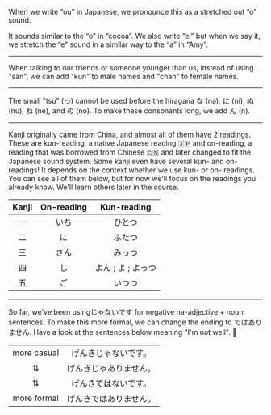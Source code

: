 When we write “ou” in Japanese, we pronounce this as a stretched out “o” sound.

It sounds similar to the “o” in “cocoa”. We also write “ei” but when we say it, we stretch the “e” sound in a similar way to the “a” in “Amy”.

---

When talking to our friends or someone younger than us, instead of using "san", we can add "kun" to male names and "chan" to female names.

---

The small "tsu" (っ) cannot be used before the hiragana な (na), に (ni), ぬ (nu), ね (ne), and の (no). To make these consonants long, we add ん (n).

---

Kanji originally came from China, and almost all of them have 2 readings. These are kun-reading, a native Japanese reading 🇯🇵 and on-reading, a reading that was borrowed from Chinese 🇨🇳 and later changed to fit the Japanese sound system. Some kanji even have several kun- and on- readings!
It depends on the context whether we use kun- or on- readings. You can see all of them below, but for now we'll focus on the readings you already know. We'll learn others later in the course.

|Kanji|On-reading|Kun-reading|
| :-: | :-:  | :-----------: |
| 一  | いち |     ひとつ     |
| 二  | に   |     ふたつ     |
| 三  | さん |     みっつ     |
| 四  | し   | よん ; よ ; よっつ |
| 五  | ご   |     いつつ     |

---

So far, we've been usingじゃないです for negative na-adjective + noun sentences.
To make this more formal, we can change the ending to ではありません.
Have a look at the sentences below meaning "I'm not well". 🤒

|             |                      |
| :---------: | :-----------------:  |
|more casual  |  げんきじゃないです。  |
|     ⇅      |  げんきじゃありません。 |
|     ⇅      |  げんきではないです。   |
| more formal |  げんきではありません。 |








